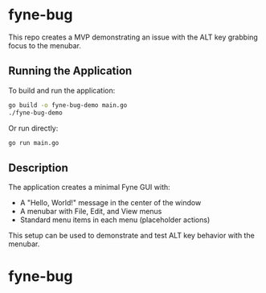 # fyne-bug

This repo creates a MVP demonstrating an issue with the ALT key grabbing focus to the menubar.

## Running the Application

To build and run the application:

```bash
go build -o fyne-bug-demo main.go
./fyne-bug-demo
```

Or run directly:

```bash
go run main.go
```

## Description

The application creates a minimal Fyne GUI with:
- A "Hello, World!" message in the center of the window
- A menubar with File, Edit, and View menus
- Standard menu items in each menu (placeholder actions)

This setup can be used to demonstrate and test ALT key behavior with the menubar.

# fyne-bug

